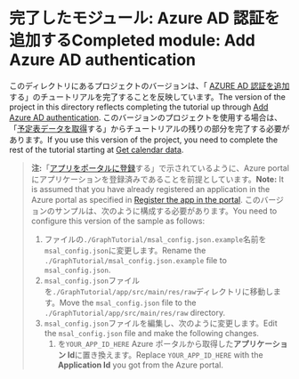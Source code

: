 # <a name="completed-module-add-azure-ad-authentication"></a><span data-ttu-id="5e101-101">完了したモジュール: Azure AD 認証を追加する</span><span class="sxs-lookup"><span data-stu-id="5e101-101">Completed module: Add Azure AD authentication</span></span>

<span data-ttu-id="5e101-102">このディレクトリにあるプロジェクトのバージョンは、「 [AZURE AD 認証を追加](https://docs.microsoft.com/graph/tutorials/android?tutorial-step=3)する」のチュートリアルを完了することを反映しています。</span><span class="sxs-lookup"><span data-stu-id="5e101-102">The version of the project in this directory reflects completing the tutorial up through [Add Azure AD authentication](https://docs.microsoft.com/graph/tutorials/android?tutorial-step=3).</span></span> <span data-ttu-id="5e101-103">このバージョンのプロジェクトを使用する場合は、「[予定表データを取得](https://docs.microsoft.com/graph/tutorials/android?tutorial-step=4)する」からチュートリアルの残りの部分を完了する必要があります。</span><span class="sxs-lookup"><span data-stu-id="5e101-103">If you use this version of the project, you need to complete the rest of the tutorial starting at [Get calendar data](https://docs.microsoft.com/graph/tutorials/android?tutorial-step=4).</span></span>

> <span data-ttu-id="5e101-104">**注:**「[アプリをポータルに登録](https://docs.microsoft.com/graph/tutorials/android?tutorial-step=2)する」で示されているように、Azure portal にアプリケーションを登録済みであることを前提としています。</span><span class="sxs-lookup"><span data-stu-id="5e101-104">**Note:** It is assumed that you have already registered an application in the Azure portal as specified in [Register the app in the portal](https://docs.microsoft.com/graph/tutorials/android?tutorial-step=2).</span></span> <span data-ttu-id="5e101-105">このバージョンのサンプルは、次のように構成する必要があります。</span><span class="sxs-lookup"><span data-stu-id="5e101-105">You need to configure this version of the sample as follows:</span></span>
>
> 1. <span data-ttu-id="5e101-106">ファイルの`./GraphTutorial/msal_config.json.example`名前を`msal_config.json`に変更します。</span><span class="sxs-lookup"><span data-stu-id="5e101-106">Rename the `./GraphTutorial/msal_config.json.example` file to `msal_config.json`.</span></span>
> 1. <span data-ttu-id="5e101-107">`msal_config.json`ファイルを`./GraphTutorial/app/src/main/res/raw`ディレクトリに移動します。</span><span class="sxs-lookup"><span data-stu-id="5e101-107">Move the `msal_config.json` file to the `./GraphTutorial/app/src/main/res/raw` directory.</span></span>
> 1. <span data-ttu-id="5e101-108">`msal_config.json`ファイルを編集し、次のように変更します。</span><span class="sxs-lookup"><span data-stu-id="5e101-108">Edit the `msal_config.json` file and make the following changes.</span></span>
>     1. <span data-ttu-id="5e101-109">を`YOUR_APP_ID_HERE` Azure ポータルから取得した**アプリケーション Id**に置き換えます。</span><span class="sxs-lookup"><span data-stu-id="5e101-109">Replace `YOUR_APP_ID_HERE` with the **Application Id** you got from the Azure portal.</span></span>
